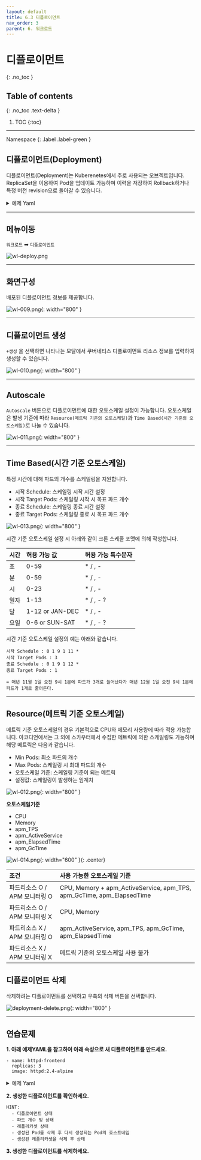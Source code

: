 ```yaml
---
layout: default
title: 6.3 디플로이먼트
nav_order: 3
parent: 6. 워크로드
---
```


# 디플로이먼트
{: .no_toc }

## Table of contents
{: .no_toc .text-delta }

1. TOC
{:toc}

---

<div class="code-example" markdown="1">
Namespace
{: .label .label-green }
</div>

## 디플로이먼트(Deployment)
디플로이먼트(Deployment)는 Kuberenetes에서 주로 사용되는 오브젝트입니다. ReplicaSet을 이용하여 Pod을 업데이트 가능하며 이력을 저장하여 Rollback하거나 특정 버전 revision으로 돌아갈 수 있습니다.

<details>
<summary>예제 Yaml</summary>
  
{% highlight yaml %}

apiVersion: apps/v1
kind: Deployment
metadata:
  name: nginx-deployment
  labels:
    app: nginx
spec:
  replicas: 3
  selector:
    matchLabels:
      app: nginx
  template:
    metadata:
      labels:
        app: nginx
    spec:
      containers:
      - name: nginx
        image: nginx:1.14.2
        ports:
        - containerPort: 80


{% endhighlight %}
   
</details>

---
## 메뉴이동
`워크로드` ➡ `디플로이먼트`

![wl-deploy.png](/assets/images/workload/wl-deploy.png)

---

## 화면구성
배포된 디플로이먼트 정보를 제공합니다.

![wl-009.png](/assets/images/workload/wl-009.png){: width="800" }

---

## 디플로이먼트 생성
`+생성` 을 선택하면 나타나는 모달에서 쿠버네티스 디플로이먼트 리소스 정보를 입력하여 생성할 수 있습니다.

![wl-010.png](/assets/images/workload/wl-010.png){: width="800" }

---

## Autoscale
`Autoscale` 버튼으로 디플로이먼트에 대한 오토스케일 설정이 가능합니다. 
오토스케일은 발생 기준에 따라 `Resource(메트릭 기준의 오토스케일)`과 `Time Based(시간 기준의 오토스케일)`로 나눌 수 있습니다.

![wl-011.png](/assets/images/workload/wl-011.png){: width="800" }

---

## Time Based(시간 기준 오토스케일)
특정 시간에 대해 파드의 개수를 스케일링을 지원합니다.
- 시작 Schedule: 스케일링 시작 시간 설정
- 시작 Target Pods: 스케일링 시작 시 목표 파드 개수
- 종료 Schedule: 스케일링 종료 시간 설정
- 종료 Target Pods: 스케일링 종료 시 목표 파드 개수

![wl-013.png](/assets/images/workload/wl-013.png){: width="800" }

시간 기준 오토스케일 설정 시 아래와 같이 크론 스케줄 포맷에 의해 작성합니다.

| 시간        | 허용 가능 값         | 허용 가능 특수문자 |
|:-------------|:------------------|:------|
| 초           | 0-59      | * / , -  |
| 분           | 0-59      | * / , -  |
| 시           | 0-23      | * / , -  |
| 일자         | 1-13      | * / , - ?  |
| 달           | 1-12 or JAN-DEC      | * / , -  |
| 요일         | 0-6 or SUN-SAT      | * / , - ?  |

시간 기준 오토스케일 설정의 예는 아래와 같습니다.
```
시작 Schedule : 0 1 9 1 11 *
시작 Target Pods : 3
종료 Schedule : 0 1 9 1 12 *
종료 Target Pods : 1

= 매년 11월 1일 오전 9시 1분에 파드가 3개로 늘어났다가 매년 12월 1일 오전 9시 1분에 파드가 1개로 줄어든다.
```

---

## Resource(메트릭 기준 오토스케일)
메트릭 기준 오토스케일의 경우 기본적으로 CPU와 메모리 사용량에 따라 적용 가능합니다. 아코디언에서는 그 외에 스카우터에서 수집한 메트릭에 의한 스케일링도 가능하며 해당 메트릭은 다음과 같습니다.
- Min Pods: 최소 파드의 개수
- Max Pods: 스케일링 시 최대 파드의 개수
- 오토스케일 기준: 스케일링 기준이 되는 메트릭
- 설정값: 스케일링이 발생하는 임계치

![wl-012.png](/assets/images/workload/wl-012.png){: width="800" }

**오토스케일기준**
- CPU
- Memory
- apm_TPS
- apm_ActiveService
- apm_ElapsedTime
- apm_GcTime

![wl-014.png](/assets/images/workload/wl-014.png){: width="600" }{: .center}


| 조건        | 사용 가능한 오토스케일 기준   | 
|:-------------|:------------------|
| 파드리소스 O / APM 모니터링 O | CPU, Memory + apm_ActiveService, apm_TPS, apm_GcTime, apm_ElapsedTime |
| 파드리소스 O / APM 모니터링 X | CPU, Memory |
| 파드리소스 X / APM 모니터링 O | apm_ActiveService, apm_TPS, apm_GcTime, apm_ElapsedTime |
| 파드리소스 X / APM 모니터링 X | 메트릭 기준의 오토스케일 사용 불가 |

## 디플로이먼트 삭제
삭제하려는 디플로이먼트를 선택하고 우측의 삭제 버튼을 선택합니다.

![deployment-delete.png](/assets/images/workload/deployment-delete.png){: width="800" }

---
## 연습문제

**1. 아래 예제YAML을 참고하여 아래 속성으로 새 디플로이먼트를 만드세요.**

```
- name: httpd-frontend
  replicas: 3
  image: httpd:2.4-alpine
```

<details>
<summary>예제 Yaml</summary>
  
{% highlight yaml %}
---
apiVersion: apps/v1
kind: Deployment
metadata:
  name: httpd
  labels:
    app: httpd
spec:
  replicas: 1
  selector:
    matchLabels:
      app: httpd
  template:
    metadata:
      labels:
        app: httpd
    spec:
      containers:
      - name: httpd
        image: httpd:2.4-alpine
        ports:
        - containerPort: 80

{% endhighlight %}
   
</details>

**2. 생성한 디플로이먼트를 확인하세요.**

```
HINT:
  - 디플로이먼트 상태
  - 파드 개수 및 상태
  - 레플리카셋 상태
  - 생성된 Pod를 삭제 후 다시 생성되는 Pod의 호스트네임
  - 생성된 레플리카셋을 삭제 후 상태
```

**3. 생성한 디플로이먼트를 삭제하세요.**
